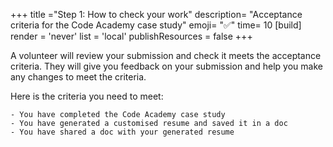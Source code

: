 +++
title ="Step 1: How to check your work"
description= "Acceptance criteria for the Code Academy case study"
emoji= "✅"
time= 10
[build]
  render = 'never'
  list = 'local'
  publishResources = false 
+++

A volunteer will review your submission and check it meets the acceptance criteria. They will give you feedback on your submission and help you make any changes to meet the criteria.

Here is the criteria you need to meet:

```objectives
- You have completed the Code Academy case study
- You have generated a customised resume and saved it in a doc
- You have shared a doc with your generated resume
```
